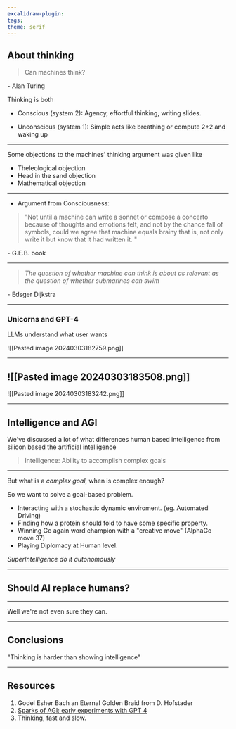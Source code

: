 ```yaml
---
excalidraw-plugin: 
tags: 
theme: serif
---
```

## About thinking

>Can machines think?

\- Alan Turing

Thinking is both

- Conscious (system 2): Agency, effortful thinking, writing slides. 

- Unconscious (system 1): Simple acts like breathing or compute 2+2 and waking up



---

Some objections to the machines' thinking argument was given like 


- Theleological objection
- Head in the sand objection
- Mathematical objection<!-- slide  --> 
---
  - Argument from Consciousness: 
	
>"Not until a machine can write a sonnet or
	compose a concerto because of thoughts and emotions felt, and not by the chance
	fall of symbols, could we agree that machine equals brainy that is, not only write
	it but know that it had written it. "

\- G.E.B. book
 
---

> *The question of whether machine can think is about as relevant as the question of whether submarines can swim*

\- Edsger Dijkstra

---

### Unicorns and GPT-4

LLMs understand what user wants

![[Pasted image 20240303182759.png]]

---
![[Pasted image 20240303183508.png]]
---

![[Pasted image 20240303183242.png]]

---

## Intelligence and AGI

We've discussed a lot of what differences human based intelligence from silicon based the artificial intelligence

>Intelligence: Ability to accomplish complex goals
---
But what is a *complex goal*, when is complex enough?

So we want to solve a goal-based problem.

- Interacting with a stochastic dynamic enviroment. (eg. Automated Driving)
- Finding how a protein should fold to have some specific property.
- Winning Go again word champion with a "creative move" (AlphaGo move 37)
- Playing Diplomacy at Human level.

*SuperIntelligence do it autonomously*


---
## Should AI replace humans?


---

Well we're not even sure they can.

---

## Conclusions

"Thinking is harder than showing intelligence"

---
## Resources

1. Godel Esher Bach an Eternal Golden Braid from D. Hofstader
2. [Sparks of AGI: early experiments with GPT 4](https://www.youtube.com/watch?v=qbIk7-JPB2c)
3. Thinking, fast and slow.
